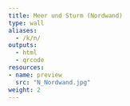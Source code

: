 ```yaml
---
title: Meer und Sturm (Nordwand)
type: wall
aliases:
  - /k/n/
outputs:
  - html
  - qrcode
resources:
- name: preview
  src: "N_Nordwand.jpg"
weight: 2
---
```

